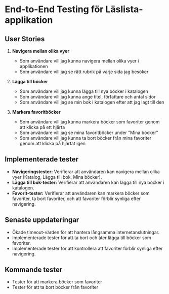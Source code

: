 # End-to-End Testing för Läslista-applikation


## User Stories

1. **Navigera mellan olika vyer**
   - Som användare vill jag kunna navigera mellan olika vyer i applikationen
   - Som användare vill jag se rätt rubrik på varje sida jag besöker

2. **Lägga till böcker**
   - Som användare vill jag kunna lägga till nya böcker i katalogen
   - Som användare vill jag kunna ange titel, författare och antal sidor
   - Som användare vill jag se min bok i katalogen efter att jag lagt till den

3. **Markera favoritböcker**
   - Som användare vill jag kunna markera böcker som favoriter genom att klicka på ett hjärta
   - Som användare vill jag se mina favoritböcker under "Mina böcker"
   - Som användare vill jag kunna ta bort böcker från mina favoriter genom att klicka på hjärtat igen

## Implementerade tester
- **Navigeringstester:** Verifierar att användaren kan navigera mellan olika vyer (Katalog, Lägga till bok, Mina böcker).
- **Lägga till bok-tester:** Verifierar att användaren kan lägga till nya böcker i katalogen.
- **Favorit-tester:** Verifierar att användaren kan markera böcker som favoriter, ta bort favoriter, och att favoriter förblir synliga efter navigering.

## Senaste uppdateringar
- Ökade timeout-värden för att hantera långsamma internetanslutningar.
- Implementerade tester för att ta bort och åter lägga till böcker som favoriter.
- Implementerade tester för att kontrollera att favoriter förblir synliga efter navigering.


## Kommande tester
- Tester för att markera böcker som favoriter
- Tester för att ta bort böcker från favoriter

